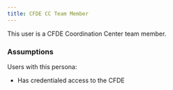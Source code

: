 ```yaml
---
title: CFDE CC Team Member
---
```


This user is a CFDE Coordination Center team member.

### Assumptions

Users with this persona:

- Has credentialed access to the CFDE
